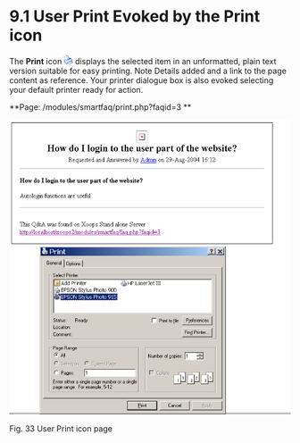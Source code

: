 # 9.1 User Print Evoked by the Print icon

The **Print** icon ![image001.png](../../assets/print.gif)  displays the selected item in an unformatted, plain text version suitable for easy printing. Note Details added and a link to the page content as reference. Your printer dialogue box is also evoked selecting your default printer ready for action.

 

**Page: /modules/smartfaq/print.php?faqid=3 **

![image001.png](../../assets/user-print.png)  

Fig. 33 User Print icon page


